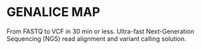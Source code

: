 # GENALICE MAP

From FASTQ to VCF in 30 min or less. Ultra-fast Next-Generation Sequencing (NGS) read alignment and variant calling solution.
